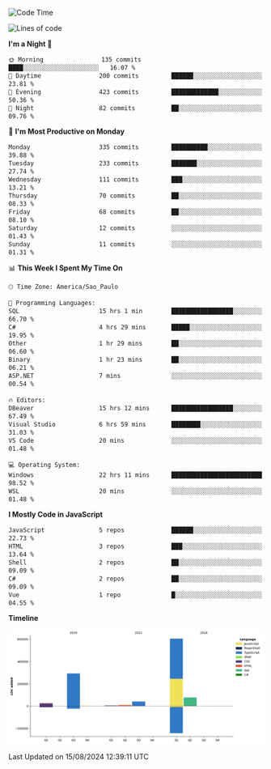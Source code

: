 <!--START_SECTION:waka-->
![Code Time](http://img.shields.io/badge/Code%20Time-2%2C631%20hrs%2030%20mins-blue)

![Lines of code](https://img.shields.io/badge/From%20Hello%20World%20I%27ve%20Written-1.1%20million%20lines%20of%20code-blue)

**I'm a Night 🦉** 

```text
🌞 Morning                135 commits         ████░░░░░░░░░░░░░░░░░░░░░   16.07 % 
🌆 Daytime                200 commits         ██████░░░░░░░░░░░░░░░░░░░   23.81 % 
🌃 Evening                423 commits         █████████████░░░░░░░░░░░░   50.36 % 
🌙 Night                  82 commits          ██░░░░░░░░░░░░░░░░░░░░░░░   09.76 % 
```
📅 **I'm Most Productive on Monday** 

```text
Monday                   335 commits         ██████████░░░░░░░░░░░░░░░   39.88 % 
Tuesday                  233 commits         ███████░░░░░░░░░░░░░░░░░░   27.74 % 
Wednesday                111 commits         ███░░░░░░░░░░░░░░░░░░░░░░   13.21 % 
Thursday                 70 commits          ██░░░░░░░░░░░░░░░░░░░░░░░   08.33 % 
Friday                   68 commits          ██░░░░░░░░░░░░░░░░░░░░░░░   08.10 % 
Saturday                 12 commits          ░░░░░░░░░░░░░░░░░░░░░░░░░   01.43 % 
Sunday                   11 commits          ░░░░░░░░░░░░░░░░░░░░░░░░░   01.31 % 
```


📊 **This Week I Spent My Time On** 

```text
🕑︎ Time Zone: America/Sao_Paulo

💬 Programming Languages: 
SQL                      15 hrs 1 min        █████████████████░░░░░░░░   66.70 % 
C#                       4 hrs 29 mins       █████░░░░░░░░░░░░░░░░░░░░   19.95 % 
Other                    1 hr 29 mins        ██░░░░░░░░░░░░░░░░░░░░░░░   06.60 % 
Binary                   1 hr 23 mins        ██░░░░░░░░░░░░░░░░░░░░░░░   06.21 % 
ASP.NET                  7 mins              ░░░░░░░░░░░░░░░░░░░░░░░░░   00.54 % 

🔥 Editors: 
DBeaver                  15 hrs 12 mins      █████████████████░░░░░░░░   67.49 % 
Visual Studio            6 hrs 59 mins       ████████░░░░░░░░░░░░░░░░░   31.03 % 
VS Code                  20 mins             ░░░░░░░░░░░░░░░░░░░░░░░░░   01.48 % 

💻 Operating System: 
Windows                  22 hrs 11 mins      █████████████████████████   98.52 % 
WSL                      20 mins             ░░░░░░░░░░░░░░░░░░░░░░░░░   01.48 % 
```

**I Mostly Code in JavaScript** 

```text
JavaScript               5 repos             ██████░░░░░░░░░░░░░░░░░░░   22.73 % 
HTML                     3 repos             ███░░░░░░░░░░░░░░░░░░░░░░   13.64 % 
Shell                    2 repos             ██░░░░░░░░░░░░░░░░░░░░░░░   09.09 % 
C#                       2 repos             ██░░░░░░░░░░░░░░░░░░░░░░░   09.09 % 
Vue                      1 repo              █░░░░░░░░░░░░░░░░░░░░░░░░   04.55 % 
```



**Timeline**

![Lines of Code chart](https://raw.githubusercontent.com/jonhoffmam/jonhoffmam/master/assets/bar_graph.png)


 Last Updated on 15/08/2024 12:39:11 UTC
<!--END_SECTION:waka-->
